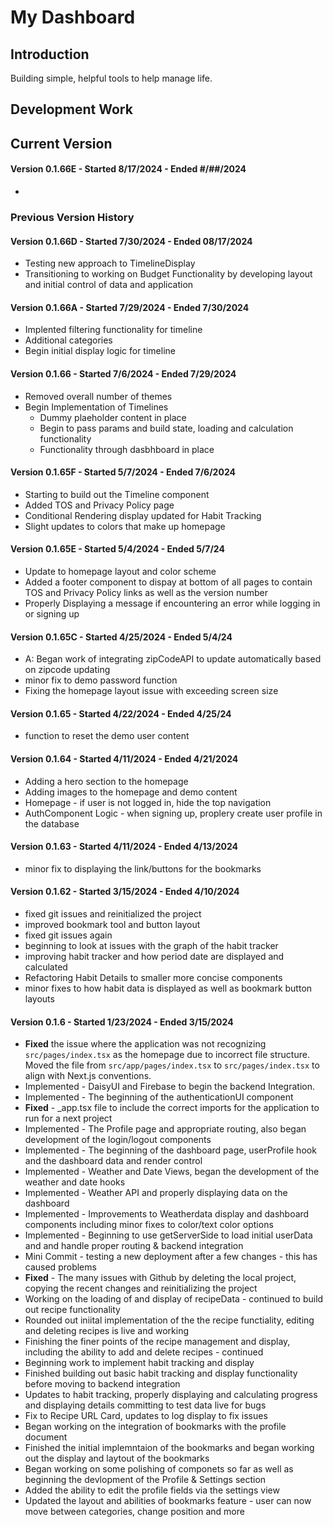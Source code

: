 # My Dashboard

## Introduction
Building simple, helpful tools to help manage life.

## Development Work

## Current Version 
#### Version 0.1.66E - Started 8/17/2024 - Ended #/##/2024
- 



### Previous Version History
#### Version 0.1.66D - Started 7/30/2024 - Ended 08/17/2024
- Testing new approach to TimelineDisplay
- Transitioning to working on Budget Functionality by developing layout and initial control of data and application

#### Version 0.1.66A - Started 7/29/2024 - Ended 7/30/2024
- Implented filtering functionality for timeline
- Additional categories
- Begin initial display logic for timeline

#### Version 0.1.66 - Started 7/6/2024 - Ended 7/29/2024
- Removed overall number of themes
- Begin Implementation of Timelines
    - Dummy plaeholder content in place
    - Begin to pass params and build state, loading and calculation functionality 
    - Functionality through dasbhboard in place

#### Version 0.1.65F - Started 5/7/2024 - Ended 7/6/2024
- Starting to build out the Timeline component
- Added TOS and Privacy Policy page
- Conditional Rendering display updated for Habit Tracking
- Slight updates to colors that make up homepage
#### Version 0.1.65E - Started 5/4/2024 - Ended 5/7/24
- Update to homepage layout and color scheme
- Added a footer component to dispay at bottom of all pages to contain TOS and Privacy Policy links as well as the version number
- Properly Displaying a message if encountering an error while logging in or signing up

#### Version 0.1.65C - Started 4/25/2024 - Ended 5/4/24
- A: Began work of integrating zipCodeAPI to update automatically based on zipcode updating
- minor fix to demo password function
- Fixing the homepage layout issue with exceeding screen size
#### Version 0.1.65 - Started 4/22/2024 - Ended 4/25/24
- function to reset the demo user content
#### Version 0.1.64 - Started 4/11/2024 - Ended 4/21/2024
- Adding a hero section to the homepage 
- Adding images to the homepage and demo content
- Homepage - if user is not logged in, hide the top navigation
- AuthComponent Logic - when signing up, proplery create user profile in the database
#### Version 0.1.63 - Started 4/11/2024 - Ended 4/13/2024
- minor fix to displaying the link/buttons for the bookmarks
#### Version 0.1.62 - Started 3/15/2024 - Ended 4/10/2024
- fixed git issues and reinitialized the project
- improved bookmark tool and button layout
- fixed git issues again
- beginning to look at issues with the graph of the habit tracker
- improving habit tracker and how period date are displayed and calculated
- Refactoring Habit Details to smaller more concise components
- minor fixes to how habit data is displayed as well as bookmark button layouts
#### Version 0.1.6 - Started 1/23/2024 - Ended 3/15/2024
- **Fixed** the issue where the application was not recognizing `src/pages/index.tsx` as the homepage due to incorrect file structure. Moved the file from `src/app/pages/index.tsx` to `src/pages/index.tsx` to align with Next.js conventions.
- Implemented - DaisyUI and Firebase to begin the backend Integration.
- Implemented - The beginning of the authenticationUI component
- **Fixed** - _app.tsx file to include the correct imports for the application to run for a next project
- Implemented - The Profile page and appropriate routing, also began development of the login/logout components
- Implemented - The beginning of the dashboard page, userProfile hook and the dashboard data and render control
- Implemented - Weather and Date Views, began the development of the weather and date hooks
- Implemented - Weather API and properly displaying data on the dashboard
- Implemented - Improvements to Weatherdata display and dashboard components including minor fixes to color/text color options
- Implemented - Beginning to use getServerSide to load initial userData and and handle proper routing & backend integration
- Mini Commit - testing a new deployment after a few changes - this has caused problems
- **Fixed** - The many issues with Github by deleting the local project, copying the recent changes and reinitializing the project
- Working on the loading of and display of recipeData - continued to build out recipe functionality
- Rounded out iniital implementation of the the recipe functiality, editing and deleting recipes is live and working
- Finishing the finer points of the recipe management and display, including the ability to add and delete recipes - continued
- Beginning work to implement habit tracking and display
- Finished building out basic habit tracking and display functionality before moving to backend integration
- Updates to habit tracking, properly displaying and calculating progress and displaying details committing to test data live for bugs
- Fix to Recipe URL Card, updates to log display to fix issues
- Began working on the integration of bookmarks with the profile document
- Finished the initial implemntaion of the bookmarks and began working out the display and laytout of the bookmarks
- Began working on some polishing of componets so far as well as beginning the devlopment of the Profile & Settings section
- Added the ability to edit the profile fields via the settings view
- Updated the layout and abilities of bookmarks feature - user can now move between categories, change position and more
